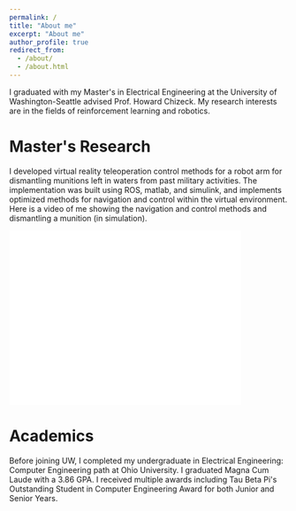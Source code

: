 ```yaml
---
permalink: /
title: "About me"
excerpt: "About me"
author_profile: true
redirect_from: 
  - /about/
  - /about.html
---
```


I graduated with my Master's in Electrical Engineering at the University of Washington-Seattle advised Prof. Howard Chizeck. My research interests are in the fields of reinforcement learning and robotics.

Master's Research
======
I developed virtual reality teleoperation control methods for a robot arm for dismantling munitions left in waters from past military activities. The implementation was built using ROS, matlab, and simulink, and implements optimized methods for navigation and control within the virtual environment. Here is a video of me showing the navigation and control methods and dismantling a munition (in simulation).

<iframe width="420" height="315" src="images/vr-demo.mp4" frameborder="0" allowfullscreen></iframe>

Academics
======
Before joining UW, I completed my undergraduate in Electrical Engineering: Computer Engineering path at Ohio University. I graduated Magna Cum Laude with a 3.86 GPA. I received multiple awards including Tau Beta Pi's Outstanding Student in Computer Engineering Award for both Junior and Senior Years.

